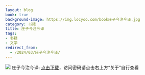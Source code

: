 ```yaml
---
layout: blog
book: true
background-image: https://img.locyoo.com/book庄子今注今译.jpg
category: 书籍
title: 庄子今注今译
tags:
- 书籍
- 文学
redirect_from:
  - /2024/03/庄子今注今译/
---
```

![](https://img.locyoo.com/book庄子今注今译.jpg)
庄子今注今译: <a name = "ref1" href="https://url18.ctfile.com/f/50983618-1418301992-a517a8?p=3619">点击下载</a>，访问密码请点击右上方“关于”自行查看